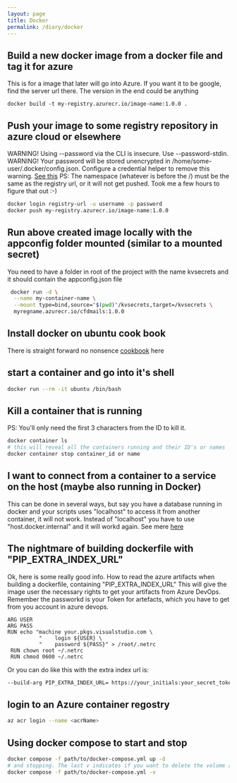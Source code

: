 ```yaml
---
layout: page
title: Docker
permalink: /diary/docker
---
```


## Build a new docker image from a docker file and tag it for azure
This is for a image that later will go into Azure. If you want it to be google, find the server url there. The version in the end could be anything
```
docker build -t my-registry.azurecr.io/image-name:1.0.0 .
```
## Push your image to some registry repository in azure cloud or elsewhere
WARNING! Using --password via the CLI is insecure. Use --password-stdin.
WARNING! Your password will be stored unencrypted in /home/some-user/.docker/config.json.
Configure a credential helper to remove this warning. [See this](
https://docs.docker.com/engine/reference/commandline/login/#credentials-store)
PS: The namespace (whatever is before the /) must be the same as the registry url, or it will not get pushed. Took me a few hours to figure that out :-)
```bash
docker login registry-url -u username -p password
docker push my-registry.azurecr.io/image-name:1.0.0
```

## Run above created image locally with the appconfig folder mounted (similar to a mounted secret)

You need to have a folder in root of the project with the name kvsecrets and it should contain the appconfig.json file

```bash
 docker run -d \
  --name my-container-name \
  --mount type=bind,source="$(pwd)"/kvsecrets,target=/kvsecrets \
  myregname.azurecr.io/cfdmails:1.0.0
```

## Install docker on ubuntu cook book
There is straight forward no nonsence [cookbook](https://docs.docker.com/engine/install/ubuntu/) here

## start a container and go into it's shell
```bash
docker run --rm -it ubuntu /bin/bash
```
## Kill a container that is running
PS: You'll only need the first 3 characters from the ID to kill it.
```bash
docker container ls
# this will reveal all the containers running and their ID's or names
docker container stop container_id or name
```

## I want to connect from a container to a service on the host (maybe also running in Docker)
This can be done in several ways, but say you have a database running in docker and your scripts uses "localhost" to access it from another container, it will not work.
Instead of "localhost" you have to use "host.docker.internal" and it will workd again.
See mere [here](https://docs.docker.com/desktop/mac/networking/)

## The nightmare of building dockerfile with "PIP_EXTRA_INDEX_URL"
Ok, here is some really good info. How to read the azure artifacts when building a dockerfile, containing "PIP_EXTRA_INDEX_URL"
This will give the image user the necessary rights to get your artifacts from Azure DevOps.
Remember the passworkd is your Token for artefacts, which you have to get from you account in azure devops.
```docker
ARG USER
ARG PASS
RUN echo "machine your.pkgs.visualstudio.com \
          "    login ${USER} \
          "    password ${PASS}" > /root/.netrc
 RUN chown root ~/.netrc
 RUN chmod 0600 ~/.netrc
```
Or you can do like this with the extra index url is:
```bash
--build-arg PIP_EXTRA_INDEX_URL= https://your_initials:your_secret_token@your_server.pkgs.visualstudio.com/your_project/_packaging/obs-cm/pypi/simple/
```

## login to an Azure container regostry
```zsh
az acr login --name <acrName>
```

## Using docker compose to start and stop
```zsh
docker compose -f path/to/docker-compose.yml up -d
# and stopping. The last v indicates if you want to delete the volume also. If you don't, omit the -v
docker compose -f path/to/docker-compose.yml -v
```
